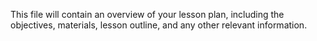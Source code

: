 This file will contain an overview of your lesson plan, including the objectives, materials, lesson outline, and any other relevant information.
